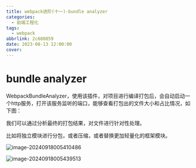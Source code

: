 ```yaml
---
title: webpack进阶(十一)-bundle analyzer
categories:
  - 前端工程化
tags:
  - webpack
abbrlink: 2c680859
date: 2023-08-13 12:00:00
cover:
---
```


# bundle analyzer

WebpackBundleAnalyzer，使用该插件，对项目进行编译打包后，会自动启动一个http服务，打开该服务监听的端口，能够查看打包出的文件大小和占比情况，如下图：

我们可以通过分析最终的打包结果，对文件进行针对性处理。

比如将独立模块进行分包，或者压缩，或者替换更加轻量化的框架模块。

![image-20240918005410486](./assets/webpack进阶-性能优化(十一)/image-20240918005410486.png)

![image-20240918005439513](./assets/webpack进阶-性能优化(十一)/image-20240918005439513.png)